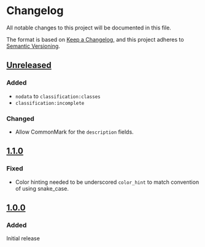 # Changelog
All notable changes to this project will be documented in this file.

The format is based on [Keep a Changelog](https://keepachangelog.com/en/1.0.0/),
and this project adheres to [Semantic Versioning](https://semver.org/spec/v2.0.0.html).

## [Unreleased]

### Added 

- `nodata` to `classification:classes`
- `classification:incomplete`

### Changed

- Allow CommonMark for the `description` fields.

## [1.1.0]

### Fixed

- Color hinting needed to be underscored `color_hint` to match convention of using snake_case.

## [1.0.0]

### Added

Initial release

[Unreleased]: <https://github.com/stac-extensions/classification/compare/v1.0.0...HEAD>
[1.0.0]: <https://github.com/stac-extensions/classification/releases/tag/v1.0.0>
[1.1.0]: <https://github.com/stac-extensions/classification/releases/tag/v1.1.0>
